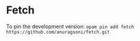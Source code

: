 # Fetch

To pin the development version: `opam pin add fetch https://github.com/anuragsoni/fetch.git`
